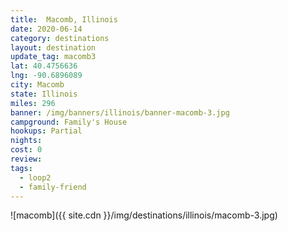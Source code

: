 ```yaml
---
title:  Macomb, Illinois
date: 2020-06-14
category: destinations
layout: destination
update_tag: macomb3
lat: 40.4756636
lng: -90.6896089
city: Macomb
state: Illinois
miles: 296
banner: /img/banners/illinois/banner-macomb-3.jpg
campground: Family's House
hookups: Partial
nights: 
cost: 0
review: 
tags:
  - loop2
  - family-friend
---
```


![macomb]({{ site.cdn }}/img/destinations/illinois/macomb-3.jpg)
